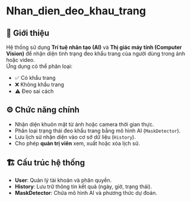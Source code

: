 # Nhan_dien_deo_khau_trang
## 📌 Giới thiệu
Hệ thống sử dụng **Trí tuệ nhân tạo (AI)** và **Thị giác máy tính (Computer Vision)** để nhận diện tình trạng đeo khẩu trang của người dùng trong ảnh hoặc video.  
Ứng dụng có thể phân loại:
- ✅ Có khẩu trang  
- ❌ Không khẩu trang  
- ⚠️ Đeo sai cách  

## ⚙️ Chức năng chính
- Nhận diện khuôn mặt từ ảnh hoặc camera thời gian thực.  
- Phân loại trạng thái đeo khẩu trang bằng mô hình AI (`MaskDetector`).  
- Lưu lịch sử nhận diện vào cơ sở dữ liệu (`History`).  
- Cho phép **quản trị viên** xem, xuất hoặc xóa lịch sử.  

## 🏗️ Cấu trúc hệ thống
- **User**: Quản lý tài khoản và phân quyền.  
- **History**: Lưu trữ thông tin kết quả (ngày, giờ, trạng thái).  
- **MaskDetector**: Chứa mô hình AI và phương thức dự đoán.  
